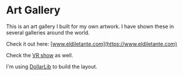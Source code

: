 # Art Gallery

This is an art gallery I built for my own artwork. I have shown these in several galleries around the world.

Check it out here: [www.eldiletante.com](https://www.eldiletante.com)

Check the [VR show](https://oncyber.io/kevinbcasas) as well.

I'm using [DollarLib](https://github.com/beovideskevin/dollarlib) to build the layout. 
